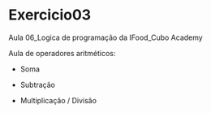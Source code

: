 # Exercicio03
Aula 06_Logica de programação da IFood_Cubo Academy

Aula de operadores aritméticos:

+ Soma
- Subtração
* Multiplicação
/ Divisão
